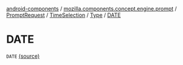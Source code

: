 [android-components](../../../../index.md) / [mozilla.components.concept.engine.prompt](../../../index.md) / [PromptRequest](../../index.md) / [TimeSelection](../index.md) / [Type](index.md) / [DATE](./-d-a-t-e.md)

# DATE

`DATE` [(source)](https://github.com/mozilla-mobile/android-components/blob/master/components/concept/engine/src/main/java/mozilla/components/concept/engine/prompt/PromptRequest.kt#L108)